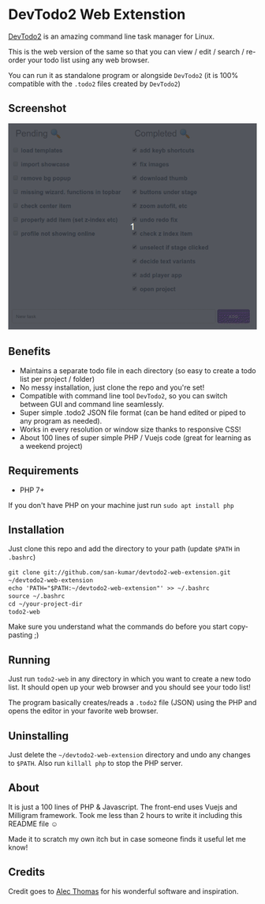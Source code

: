 # DevTodo2 Web Extenstion

[DevTodo2](https://github.com/alecthomas/devtodo2) is an amazing command line task manager for Linux.

This is the web version of the same so that you can view / edit / search / re-order your todo list using any web browser.

You can run it as standalone program or alongside `DevTodo2` (it is 100% compatible with the `.todo2` files created by `DevTodo2`)  

## Screenshot

![Screenshot](./screenshot.gif)


## Benefits

- Maintains a separate todo file in each directory (so easy to create a todo list per project / folder)
- No messy installation, just clone the repo and you're set! 
- Compatible with command line tool `DevTodo2`, so you can switch between GUI and command line seamlessly. 
- Super simple .todo2 JSON file format (can be hand edited or piped to any program as needed).
- Works in every resolution or window size thanks to responsive CSS!
- About 100 lines of super simple PHP / Vuejs code (great for learning as a weekend project)

## Requirements

- PHP 7+

If you don't have PHP on your machine just run `sudo apt install php`

## Installation

Just clone this repo and add the directory to your path (update `$PATH` in `.bashrc`)

````
git clone git://github.com/san-kumar/devtodo2-web-extension.git ~/devtodo2-web-extension
echo 'PATH="$PATH:~/devtodo2-web-extension"' >> ~/.bashrc
source ~/.bashrc
cd ~/your-project-dir
todo2-web
````

Make sure you understand what the commands do before you start copy-pasting ;)

## Running

Just run `todo2-web` in any directory in which you want to create a new todo list. It should open up your web browser and you should see your todo list!

The program basically creates/reads a `.todo2` file (JSON) using the PHP and opens the editor in your favorite web browser.

## Uninstalling

Just delete the `~/devtodo2-web-extension` directory and undo any changes to `$PATH`. Also run `killall php` to stop the PHP server.

## About

It is just a 100 lines of PHP & Javascript. The front-end uses Vuejs and Milligram framework. Took me less than 2 hours to write it including this README file &#x263A;
 

Made it to scratch my own itch but in case someone finds it useful let me know!

## Credits

Credit goes to [Alec Thomas](https://github.com/alecthomas) for his wonderful software and inspiration.